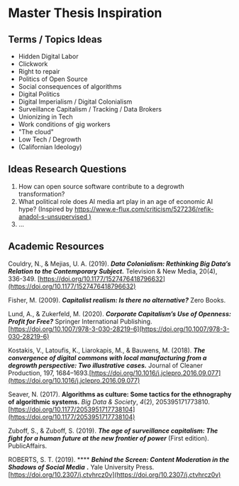 # Master Thesis Inspiration



## Terms / Topics Ideas

- Hidden Digital Labor
- Clickwork
- Right to repair
- Politics of Open Source
- Social consequences of algorithms
- Digital Politics
- Digital Imperialism / Digital Colonialism
- Surveillance Capitalism / Tracking / Data Brokers
- Unionizing in Tech
- Work conditions of gig workers
- "The cloud"
- Low Tech / Degrowth
- (Californian Ideology)

## Ideas Research Questions

1. How can open source software contribute to a degrowth transformation?
2. What political role does AI media art play in an age of economic AI hype? (Inspired by [https://www.e-flux.com/criticism/527236/refik-anadol-s-unsupervised )](https://www.e-flux.com/criticism/527236/refik-anadol-s-unsupervised)
3. ...

## Academic Resources

Couldry, N., & Mejias, U. A. (2019). ***Data Colonialism: Rethinking Big Data’s Relation to the Contemporary Subject.***   Television & New Media, 20(4), 336-349. [https://doi.org/10.1177/1527476418796632](https://doi.org/10.1177/1527476418796632)

Fisher, M. (2009). ***Capitalist realism: Is there no alternative?***  Zero Books.

Lund, A., & Zukerfeld, M. (2020). ***Corporate Capitalism’s Use of Openness: Profit for Free?***   Springer International Publishing. [https://doi.org/10.1007/978-3-030-28219-6](https://doi.org/10.1007/978-3-030-28219-6)

Kostakis, V., Latoufis, K., Liarokapis, M., & Bauwens, M. (2018). ***The convergence of digital***  ***commons with local manufacturing from a degrowth perspective: Two illustrative***  ***cases.***   Journal of Cleaner Production, 197, 1684–1693.[https://doi.org/10.1016/j.jclepro.2016.09.077](https://doi.org/10.1016/j.jclepro.2016.09.077)

Seaver, N. (2017). **Algorithms as culture: Some tactics for the ethnography of algorithmic systems.** *Big Data & Society*, *4*(2), 205395171773810. [https://doi.org/10.1177/2053951717738104](https://doi.org/10.1177/2053951717738104)

Zuboff, S., & Zuboff, S. (2019). ***The age of surveillance capitalism: The fight for a human future at the new frontier of power*** (First edition). PublicAffairs.

ROBERTS, S. T. (2019). **** ***Behind the Screen: Content Moderation in the Shadows of Social Media*** **.** Yale University Press. [https://doi.org/10.2307/j.ctvhrcz0v](https://doi.org/10.2307/j.ctvhrcz0v)